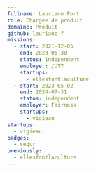 ```yaml
---
fullname: Lauriane Fort
role: Chargée de produit
domaine: Produit
github: lauriane-f
missions:
  - start: 2021-12-05
    end: 2023-06-30
    status: independent
    employer: /UT7
    startups:
      - ellesfontlaculture
  - start: 2023-05-02
    end: 2024-07-31
    status: independent
    employer: Fairness
    startups:
      - vigieau
startups:
  - vigieau
badges:
  - segur
previously:
  - ellesfontlaculture
---
```

